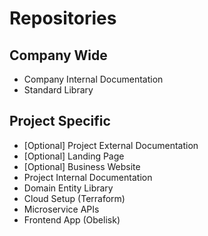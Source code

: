 # Repositories
## Company Wide
- Company Internal Documentation
- Standard Library
## Project Specific
- [Optional] Project External Documentation
- [Optional] Landing Page
- [Optional] Business Website
- Project Internal Documentation
- Domain Entity Library
- Cloud Setup (Terraform)
- Microservice APIs
- Frontend App (Obelisk)
